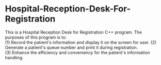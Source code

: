 ﻿# Hospital-Reception-Desk-For-Registration
This is a Hospital Reception Desk for Registration C++ program.
The purposes of this program is to:                                         
(1)  Record the patient's information and display it on the screen for user. 
(2)  Generate a patient's queue number and print it during registration.      
(3)  Enhance the efficiency and conveniency for the patient's information handling.
